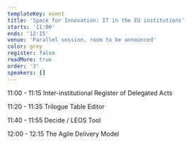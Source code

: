 ```yaml
---
templateKey: event
title: 'Space for Innovation: IT in the EU institutions'
starts: '11:00'
ends: '12:15'
venue: 'Parallel session, room to be announced'
color: grey
register: false
readMore: true
order: '3'
speakers: []
---
```

11:00 - 11:15 Inter-institutional Register of Delegated Acts

11:20 - 11:35 Trilogue Table Editor

11:40 - 11:55 Decide / LEOS Tool

12:00 - 12:15 The Agile Delivery Model
